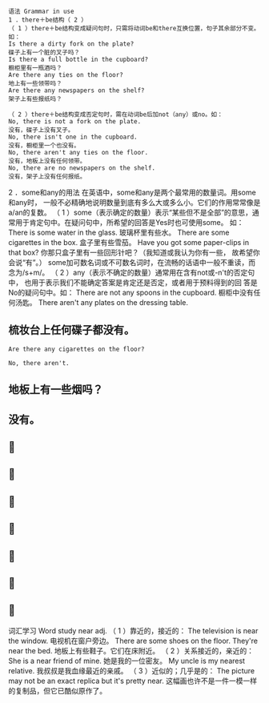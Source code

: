 ```
语法 Grammar in use 
1 ．there＋be结构（ 2 ） 
（ 1 ）there＋be结构变成疑问句时，只需将动词be和there互换位置，句子其余部分不变。如： 
Is there a dirty fork on the plate? 
碟子上有一个脏的叉子吗？ 
Is there a full bottle in the cupboard? 
橱柜里有一瓶酒吗？ 
Are there any ties on the floor? 
地上有一些领带吗？ 
Are there any newspapers on the shelf? 
架子上有些报纸吗？ 

（ 2 ）there＋be结构变成否定句时，需在动词be后加not（any）或no。如： 
No, there is not a fork on the plate. 
没有，碟子上没有叉子。 
No, there isn't one in the cupboard. 
没有，橱柜里一个也没有。 
No, there aren't any ties on the floor. 
没有，地板上没有任何领带。 
No, there are no newspapers on the shelf. 
没有，架子上没有任何报纸。 
```
2 ．some和any的用法 
在英语中，some和any是两个最常用的数量词。用some和any时， 
一般不必精确地说明数量到底有多么大或多么小。它们的作用常常像是 
a/an的复数。 
（ 1 ）some（表示确定的数量）表示“某些但不是全部”的意思，通 
常用于肯定句中。在疑问句中，所希望的回答是Yes时也可使用some。 
如： 
There is some water in the glass. 
玻璃杯里有些水。 
There are some cigarettes in the box. 
盒子里有些雪茄。 
Have you got some paper-clips in that box? 
你那只盒子里有一些回形针吧？（我知道或我认为你有一些， 
故希望你会说“有”。） 
some加可数名词或不可数名词时，在流畅的话语中一般不重读，而 
念为/s+m/。 
（ 2 ）any（表示不确定的数量）通常用在含有not或-n't的否定句中， 
也用于表示我们不能确定答案是肯定还是否定，或者用于预料得到的回 
答是No的疑问句中。如： 
There are not any spoons in the cupboard. 
橱柜中没有任何汤匙。 
There aren't any plates on the dressing table. 


## 梳妆台上任何碟子都没有。 

``` 
Are there any cigarettes on the floor? 
``` 
``` 
No, there aren't. 
``` 
## 地板上有一些烟吗？ 

## 没有。 

##  

##  

##  

##  

##  

##  

##  


词汇学习 Word study 
near adj. 
（ 1 ）靠近的，接近的： 
The television is near the window. 
电视机在窗户旁边。 
There are some shoes on the floor. They're near the bed. 
地板上有些鞋子。它们在床附近。 
（ 2 ）关系接近的，亲近的： 
She is a near friend of mine. 
她是我的一位密友。 
My uncle is my nearest relative. 
我叔叔是我血缘最近的亲戚。 
（ 3 ）近似的；几乎是的： 
The picture may not be an exact replica but it's pretty near. 
这幅画也许不是一件一模一样的复制品，但它已酷似原作了。 